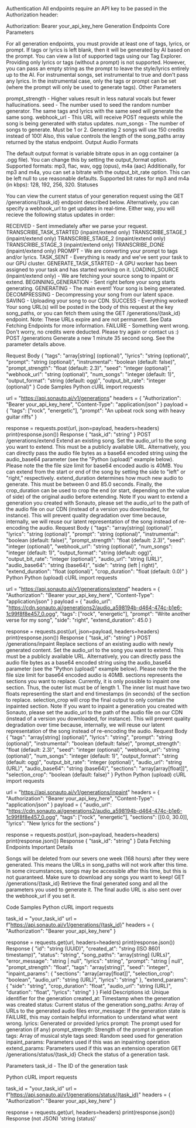 Authentication
All endpoints require an API key to be passed in the Authorization header:

Authorization: Bearer your_api_key_here
Generation Endpoints
Core Parameters

For all generation endpoints, you must provide at least one of tags, lyrics, or prompt. If tags or lyrics is left blank, then it will be generated by AI based on the prompt. You can view a list of supported tags using our Tag Explorer.
Providing only lyrics or tags (without a prompt) is not supported. However, you can pass an empty string as the prompt to leave the style/lyrics entirely up to the AI.
For instrumental songs, set instrumental to true and don't pass any lyrics. In the instrumental case, only the tags or prompt can be set (where the prompt will only be used to generate tags).
Other Parameters

prompt_strength - Higher values result in less natural vocals but fewer hallucinations.
seed - The number used to seed the random number generator. The same tags and lyrics with the same seed will generate the same song.
webhook_url - This URL will receive POST requests while the song is being generated with status updates.
num_songs - The number of songs to generate. Must be 1 or 2. Generating 2 songs will use 150 credits instead of 100! Also, this value controls the length of the song_paths array returned by the status endpoint.
Output Audio Formats

The default output format is variable bitrate opus in an ogg container (a .ogg file). You can change this by setting the output_format option.
Supported formats: mp3, flac, wav, ogg (opus), m4a (aac)
Additionally, for mp3 and m4a, you can set a bitrate with the output_bit_rate option. This can be left null to use reasonable defaults. Supported bit rates for mp3 and m4a (in kbps): 128, 192, 256, 320.
Statuses

You can view the current status of your generation request using the GET /generations/{task_id} endpoint described below. Alternatively, you can specify a webhook_url to get updates in real-time. Either way, you will recieve the following status updates in order:

RECEIVED - Sent immediately after we parse your request.
TRANSCRIBE_TASK_STARTED (inpaint/extend only)
TRANSCRIBE_STAGE_1 (inpaint/extend only)
TRANSCRIBE_STAGE_2 (inpaint/extend only)
TRANSCRIBE_STAGE_3 (inpaint/extend only)
TRANSCRIBE_DONE (inpaint/extend only)
PROMPT - We are converting your prompt to tags and/or lyrics.
TASK_SENT - Everything is ready and we've sent your task to our GPU cluster.
GENERATE_TASK_STARTED - A GPU worker has been assigned to your task and has started working on it.
LOADING_SOURCE (inpaint/extend only) - We are fetching your source song to inpaint or extend.
BEGINNING_GENERATION - Sent right before your song starts generating.
GENERATING - The main event! Your song is being generated.
DECOMPRESSING - Decompressing your song from our latent space.
SAVING - Uploading your song to our CDN.
SUCCESS - Everything worked! Your song URL(s) will be posted in the body of this request at the key song_paths, or you can fetch them using the GET /generations/{task_id} endpoint. Note: These URLs expire and are not permanent. See Data Fetching Endpoints for more information.
FAILURE - Something went wrong. Don't worry, no credits were deducted. Please try again or contact us :)
POST
/generations
Generate a new 1 minute 35 second song. See the parameter details above.

Request Body
{
  "tags": "array[string] (optional)",
  "lyrics": "string (optional)",
  "prompt": "string (optional)",
  "instrumental": "boolean (default: false)",
  "prompt_strength": "float (default: 2.3)",
  "seed": "integer (optional)",
  "webhook_url": "string (optional)",
  "num_songs": "integer (default: 1)",
  "output_format": "string (default: ogg)",
  "output_bit_rate": "integer (optional)"
}
Code Samples
Python
cURL
import requests

url = "https://api.sonauto.ai/v1/generations"
headers = {
    "Authorization": "Bearer your_api_key_here",
    "Content-Type": "application/json"
}
payload = {
    "tags": ["rock", "energetic"],
    "prompt": "An upbeat rock song with heavy guitar riffs"
}

response = requests.post(url, json=payload, headers=headers)
print(response.json())
Response
{
  "task_id": "string"
}
POST
/generations/extend
Extend an existing song.
Set the audio_url to the song you want to extend. This must be a publicly available URL. Alternatively, you can directly pass the audio file bytes as a base64 encoded string using the audio_base64 parameter (see the "Python (upload)" example below). Please note the the file size limit for base64 encoded audio is 40MB.
You can extend from the start or end of the song by setting the side to "left" or "right," respectively. extend_duration determines how much new audio to generate. This must be between 0 and 85.0 seconds.
Finally, the crop_duration can be used to crop the end (or start, depending on the value of side) of the original audio before extending.
Note
If you want to extend a generation you created with Sonauto, please set the audio_url to the path of the audio file on our CDN (instead of a version you downloaded, for instance). This will prevent quality degradation over time because, internally, we will reuse our latent representation of the song instead of re-encoding the audio.
Request Body
{
  "tags": "array[string] (optional)",
  "lyrics": "string (optional)",
  "prompt": "string (optional)",
  "instrumental": "boolean (default: false)",
  "prompt_strength": "float (default: 2.3)",
  "seed": "integer (optional)",
  "webhook_url": "string (optional)",
  "num_songs": "integer (default: 1)",
  "output_format": "string (default: ogg)",
  "output_bit_rate": "integer (optional)",
  "audio_url": "string (URL)",
  "audio_base64": "string (base64)",
  "side": "string (left | right)",
  "extend_duration": "float (optional)",
  "crop_duration": "float (default: 0.0)"
}
Python
Python (upload)
cURL
import requests

url = "https://api.sonauto.ai/v1/generations/extend"
headers = {
    "Authorization": "Bearer your_api_key_here",
    "Content-Type": "application/json"
}
payload = {
    "audio_url": "https://cdn.sonauto.ai/generations2/audio_a598194b-d464-474c-b1e6-1c99f8f8e457_0.ogg",
    "tags": ["rock", "energetic"],
    "prompt": "Write another verse for my song",
    "side": "right",
    "extend_duration": 45.0
}

response = requests.post(url, json=payload, headers=headers)
print(response.json())
Response
{
  "task_id": "string"
}
POST
/generations/inpaint
Replace sections of an existing audio with newly generated content.
Set the audio_url to the song you want to extend. This must be a publicly available URL. Alternatively, you can directly pass the audio file bytes as a base64 encoded string using the audio_base64 parameter (see the "Python (upload)" example below). Please note the the file size limit for base64 encoded audio is 40MB.
sections represents the sections you want to replace. Currently, it is only possible to inpaint one section. Thus, the outer list must be of length 1. The inner list must have two floats representing the start and end timestamps (in seconds) of the section to replace.
selection_crop will crop the final output to only contain the inpainted section.
Note
If you want to inpaint a generation you created with Sonauto, please set the audio_url to the path of the audio file on our CDN (instead of a version you downloaded, for instance). This will prevent quality degradation over time because, internally, we will reuse our latent representation of the song instead of re-encoding the audio.
Request Body
{
  "tags": "array[string] (optional)",
  "lyrics": "string",
  "prompt": "string (optional)",
  "instrumental": "boolean (default: false)",
  "prompt_strength": "float (default: 2.3)",
  "seed": "integer (optional)",
  "webhook_url": "string (optional)",
  "num_songs": "integer (default: 1)",
  "output_format": "string (default: ogg)",
  "output_bit_rate": "integer (optional)",
  "audio_url": "string (URL)",
  "audio_base64": "string (base64)",
  "sections": "array[array[float]]",
  "selection_crop": "boolean (default: false)"
}
Python
Python (upload)
cURL
import requests

url = "https://api.sonauto.ai/v1/generations/inpaint"
headers = {
    "Authorization": "Bearer your_api_key_here",
    "Content-Type": "application/json"
}
payload = {
    "audio_url": "https://cdn.sonauto.ai/generations2/audio_a598194b-d464-474c-b1e6-1c99f8f8e457_0.ogg",
    "tags": ["rock", "energetic"],
    "sections": [[0.0, 30.0]],
    "lyrics": "New lyrics for the sections"
}

response = requests.post(url, json=payload, headers=headers)
print(response.json())
Response
{
  "task_id": "string"
}
Data Fetching Endpoints
Important Details

Songs will be deleted from our severs one week (168 hours) after they were generated. This means the URLs in song_paths will not work after this time. In some circumstances, songs may be accessible after this time, but this is not guaranteed. Make sure to download any songs you want to keep!
GET
/generations/{task_id}
Retrieve the final generated song and all the parameters you used to generate it. The final audio URL is also sent over the webhook_url if you set it.

Code Samples
Python
cURL
import requests

task_id = "your_task_id"
url = f"https://api.sonauto.ai/v1/generations/{task_id}"
headers = {
    "Authorization": "Bearer your_api_key_here"
}

response = requests.get(url, headers=headers)
print(response.json())
Response
{
  "id": "string (UUID)",
  "created_at": "string (ISO 8601 timestamp)",
  "status": "string",
  "song_paths": "array[string] (URLs)",
  "error_message": "string | null",
  "lyrics": "string",
  "prompt": "string | null",
  "prompt_strength": "float",
  "tags": "array[string]",
  "seed": "integer",
  "inpaint_params": {
    "sections": "array[array[float]]",
    "selection_crop": "boolean",
    "audio_url": "string (URL)",
    "lyrics": "string"
  },
  "extend_params": {
    "side": "string",
    "crop_duration": "float",
    "audio_url": "string (URL)",
    "duration": "float",
    "lyrics": "string"
  }
}
Field Descriptions
id: Unique identifier for the generation
created_at: Timestamp when the generation was created
status: Current status of the generation
song_paths: Array of URLs to the generated audio files
error_message: If the generation state is FAILURE, this may contain helpful information to understand what went wrong.
lyrics: Generated or provided lyrics
prompt: The prompt used for generation (if any)
prompt_strength: Strength of the prompt in generation
tags: Array of musical style tags
seed: Random seed used for generation
inpaint_params: Parameters used if this was an inpainting operation
extend_params: Parameters used if this was an extension operation
GET
/generations/status/{task_id}
Check the status of a generation task.

Parameters
task_id - The ID of the generation task

Python
cURL
import requests

task_id = "your_task_id"
url = f"https://api.sonauto.ai/v1/generations/status/{task_id}"
headers = {
    "Authorization": "Bearer your_api_key_here"
}

response = requests.get(url, headers=headers)
print(response.json())
Response (not JSON)
'string (status)'